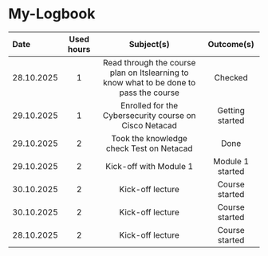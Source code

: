 # My-Logbook
| Date  | Used hours | Subject(s) |  Outcome(s) |
| :---         |     :---:      |     :---:      |     :---:      |
| 28.10.2025 | 1 | Read through the course plan on Itslearning to know what to be done to pass the course | Checked |
| 29.10.2025 | 1 | Enrolled for the Cybersecurity course on Cisco Netacad | Getting started  |
| 29.10.2025 | 2 | Took the knowledge check Test on Netacad  | Done |
| 29.10.2025 | 2 | Kick-off with Module 1  | Module 1 started |
| 30.10.2025 | 2 | Kick-off lecture  | Course started |
| 30.10.2025 | 2 | Kick-off lecture  | Course started |
| 28.10.2025 | 2 | Kick-off lecture  | Course started |
